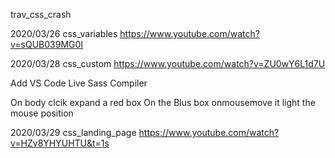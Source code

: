 trav_css_crash


2020/03/26
css_variables
https://www.youtube.com/watch?v=sQUB039MG0I




2020/03/28
css_custom
https://www.youtube.com/watch?v=ZU0wY6L1d7U

Add VS Code Live Sass Compiler

On body clcik expand a red box
On the Blus box onmousemove it light the mouse position


2020/03/29
css_landing_page
https://www.youtube.com/watch?v=HZv8YHYUHTU&t=1s


